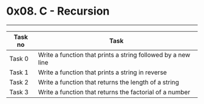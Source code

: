 # 0x08. C - Recursion
---
|Task no |Task	|
|--------|------|
|Task 0  |Write a function that prints a string followed by a new line|
|Task 1  |Write a function that prints a string in reverse|
|Task 2  |Write a function that returns the length of a string|
|Task 3  |Write a function that returns the factorial of a number|


